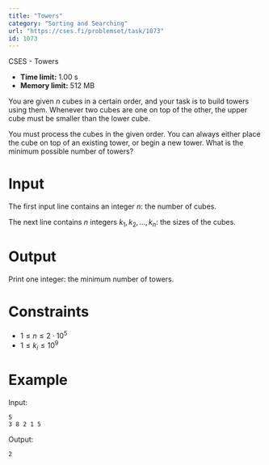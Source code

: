 ```yaml
---
title: "Towers"
category: "Sorting and Searching"
url: "https://cses.fi/problemset/task/1073"
id: 1073
---
```


CSES - Towers

  * **Time limit:** 1.00 s
  * **Memory limit:** 512 MB

You are given $n$ cubes in a certain order, and your task is to build towers
using them. Whenever two cubes are one on top of the other, the upper cube
must be smaller than the lower cube.

You must process the cubes in the given order. You can always either place the
cube on top of an existing tower, or begin a new tower. What is the minimum
possible number of towers?

# Input

The first input line contains an integer $n$: the number of cubes.

The next line contains $n$ integers $k_1,k_2,\ldots,k_n$: the sizes of the
cubes.

# Output

Print one integer: the minimum number of towers.

# Constraints

  * $1 \le n \le 2 \cdot 10^5$
  * $1 \le k_i \le 10^9$

# Example

Input:

    
    
    5
    3 8 2 1 5
    

Output:

    
    
    2
    

